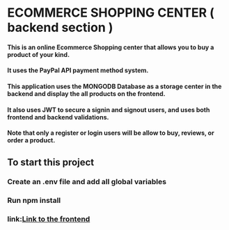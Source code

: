 # ECOMMERCE SHOPPING CENTER ( backend section )

#### This is an online Ecommerce Shopping center that allows you to buy a product of your kind.
#### It uses the PayPal API payment method system. 
#### This application uses the MONGODB Database as a storage center in the backend and display the all products on the frontend.
#### It also uses JWT to secure a signin and signout users, and uses both frontend and backend validations.
#### Note that only a register or login users will be allow to buy, reviews, or order a product.

## To start this project

### Create an .env file and add all global variables
### Run npm install

### link:[Link to the frontend](#-https://github.com/markwisdomreeves/ecom-frontend-client)





